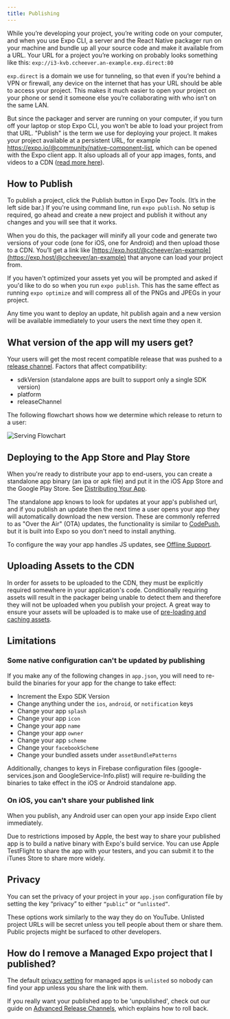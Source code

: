 ```yaml
---
title: Publishing
---
```


While you’re developing your project, you’re writing code on your
computer, and when you use Expo CLI, a server and the React Native
packager run on your machine and bundle up all your source code and make
it available from a URL. Your URL for a project you’re working on
probably looks something like this:
`exp://i3-kvb.ccheever.an-example.exp.direct:80`

`exp.direct` is a domain we use for tunneling, so that even if you’re
behind a VPN or firewall, any device on the internet that has your URL
should be able to access your project. This makes it much easier to open
your project on your phone or send it someone else you’re collaborating
with who isn’t on the same LAN.

But since the packager and server are running on your computer, if you
turn off your laptop or stop Expo CLI, you won’t be able to load your
project from that URL. "Publish" is the term we use for deploying your
project. It makes your project available at a persistent URL, for
example https://expo.io/@community/native-component-list, which can be
opened with the Expo client app. It also uploads all of your app images,
fonts, and videos to a CDN ([read more
here](../how-expo-works/#publishingdeploying-an-expo-app-in-production)).

## How to Publish

To publish a project, click the Publish button in Expo Dev Tools. (It’s in the left side bar.) If you're using command line, run
`expo publish`. No setup is required, go ahead and create a new project
and publish it without any changes and you will see that it works.

When you do this, the packager will minify all your code and generate
two versions of your code (one for iOS, one for Android) and then upload
those to a CDN. You’ll get a link like [https://exp.host/@ccheever/an-example](https://exp.host/@ccheever/an-example)
that anyone can load your project from.

If you haven't optimized your assets yet you will be prompted and asked
if you'd like to do so when you run `expo publish`. This has the same effect
as running `expo optimize` and will compress all of the PNGs and JPEGs in your project.

Any time you want to deploy an update, hit publish again and a new
version will be available immediately to your users the next time they
open it.

## What version of the app will my users get?

Your users will get the most recent compatible release that was pushed to a [release channel](../../distribution/release-channels/). Factors that affect compatibility:

- sdkVersion (standalone apps are built to support only a single SDK version)
- platform
- releaseChannel

The following flowchart shows how we determine which release to return to a user:

![Serving Flowchart](/static/images/release-channels-flowchart.png)

## Deploying to the App Store and Play Store

When you're ready to distribute your app to end-users, you can create a
standalone app binary (an ipa or apk file) and put it in the iOS App
Store and the Google Play Store. See [Distributing Your App](../../distribution/introduction/).

The standalone app knows to look for updates at your app's published
url, and if you publish an update then the next time a user opens your
app they will automatically download the new version. These are
commonly referred to as "Over the Air" (OTA) updates, the functionality
is similar to [CodePush](https://microsoft.github.io/code-push/), but it
is built into Expo so you don't need to install anything.

To configure the way your app handles JS updates, see [Offline Support](../../guides/offline-support/).

## Uploading Assets to the CDN

In order for assets to be uploaded to the CDN, they must be explicitly required somewhere in your application's code. Conditionally requiring assets will result in the packager being unable to detect them and therefore they will not be uploaded when you publish your project. A great way to ensure your assets will be uploaded is to make use of [pre-loading and caching assets](../../guides/preloading-and-caching-assets/).

## Limitations

### Some native configuration can't be updated by publishing

If you make any of the following changes in `app.json`, you will need to
re-build the binaries for your app for the change to take effect:

- Increment the Expo SDK Version
- Change anything under the `ios`, `android`, or `notification` keys
- Change your app `splash`
- Change your app `icon`
- Change your app `name`
- Change your app `owner`
- Change your app `scheme`
- Change your `facebookScheme`
- Change your bundled assets under `assetBundlePatterns`

Additionally, changes to keys in Firebase configuration files (google-services.json and GoogleService-Info.plist) will require re-building the binaries to take effect in the iOS or Android standalone app.

### On iOS, you can't share your published link

When you publish, any Android user can open your app inside Expo client immediately.

Due to restrictions imposed by Apple, the best way to share your published app is
to build a native binary with Expo's build service. You can use Apple TestFlight to
share the app with your testers, and you can submit it to the iTunes Store to share
more widely.

## Privacy

You can set the privacy of your project in your `app.json` configuration
file by setting the key “privacy” to either `“public”` or `“unlisted”`.

These options work similarly to the way they do on YouTube. Unlisted
project URLs will be secret unless you tell people about them or share
them. Public projects might be surfaced to other developers.

## How do I remove a Managed Expo project that I published?

The default [privacy setting](../../workflow/configuration/) for managed apps is `unlisted` so nobody can find your app unless you share the link with them.

If you really want your published app to be 'unpublished', check out our guide on [Advanced Release Channels](../../distribution/advanced-release-channels/), which explains how to roll back.

